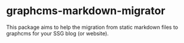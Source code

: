 # graphcms-markdown-migrator

This package aims to help the migration from static markdown files to graphcms for your SSG blog (or website).
